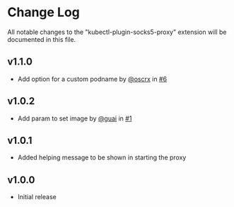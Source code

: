# Change Log

All notable changes to the "kubectl-plugin-socks5-proxy" extension will be documented in this file.

## v1.1.0
- Add option for a custom podname by [@oscrx](https://github.com/oscrx) in [#6](https://github.com/yokawasa/kubectl-plugin-socks5-proxy/pull/6)

## v1.0.2
- Add param to set image by [@guai](https://github.com/guai) in [#1](https://github.com/yokawasa/kubectl-plugin-socks5-proxy/issues/1)

## v1.0.1

- Added helping message to be shown in starting the proxy

## v1.0.0

- Initial release
